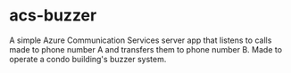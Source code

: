 # acs-buzzer

A simple Azure Communication Services server app that listens to calls made to phone number A and transfers them to phone number B. Made to operate a condo building's buzzer system.
